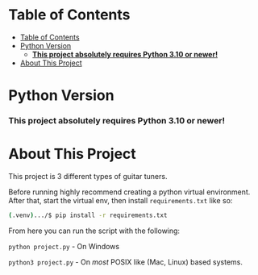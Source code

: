 # Table of Contents
- [Table of Contents](#table-of-contents)
- [Python Version](#python-version)
    - [**This project absolutely requires Python 3.10 or newer!**](#this-project-absolutely-requires-python-310-or-newer)
- [About This Project](#about-this-project)


# Python Version
### **This project absolutely requires Python 3.10 or newer!**

# About This Project
This project is 3 different types of guitar tuners.

Before running highly recommend creating a python virtual environment.
After that, start the virtual env, then install `requirements.txt` like so:
```BASH
(.venv).../$ pip install -r requirements.txt
```

From here you can run the script with the following:

`python project.py` - On Windows

`python3 project.py` - On *most* POSIX like (Mac, Linux) based systems.
